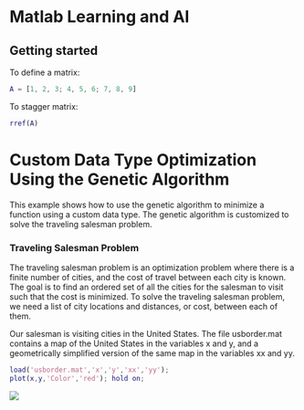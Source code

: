 # Matlab Learning and AI

## Getting started

To define a matrix:

```matlab
A = [1, 2, 3; 4, 5, 6; 7, 8, 9]
```

To stagger matrix:

```matlab
rref(A)
```

# Custom Data Type Optimization Using the Genetic Algorithm

This example shows how to use the genetic algorithm to minimize a function using a custom data type. The genetic algorithm is customized to solve the traveling salesman problem.

### Traveling Salesman Problem

The traveling salesman problem is an optimization problem where there is a finite number of cities, and the cost of travel between each city is known. The goal is to find an ordered set of all the cities for the salesman to visit such that the cost is minimized. To solve the traveling salesman problem, we need a list of city locations and distances, or cost, between each of them.

Our salesman is visiting cities in the United States. The file usborder.mat contains a map of the United States in the variables x and y, and a geometrically simplified version of the same map in the variables xx and yy.

```matlab
load('usborder.mat','x','y','xx','yy');
plot(x,y,'Color','red'); hold on;
```

<img src="https://github.com/RonnyldoSilva/Matlab-Learning/blob/master/Images/traveling_salesman_demo_01.png">
